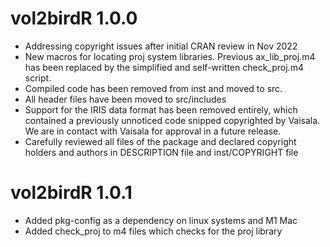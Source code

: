 # vol2birdR 1.0.0
* Addressing copyright issues after initial CRAN review in Nov 2022
* New macros for locating proj system libraries. Previous ax_lib_proj.m4 has been replaced by
  the simplified and self-written check_proj.m4 script.
* Compiled code has been removed from inst and moved to src.
* All header files have been moved to src/includes
* Support for the IRIS data format has been removed entirely, which contained a previously
  unnoticed code snipped copyrighted by Vaisala. We are in contact with Vaisala for approval in 
  a future release.
* Carefully reviewed all files of the package and declared copyright holders and authors in
  DESCRIPTION file and inst/COPYRIGHT file
# vol2birdR 1.0.1
* Added pkg-config as a dependency on linux systems and M1 Mac
* Added check_proj to m4 files which checks for the proj library